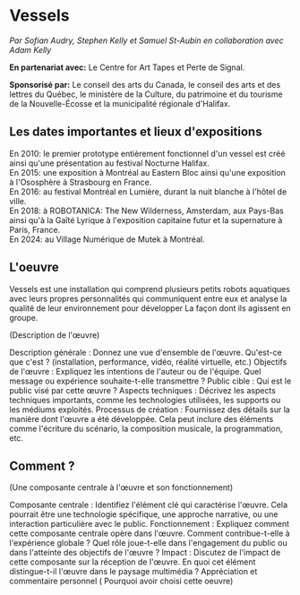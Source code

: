 # Vessels
*Par Sofian Audry, Stephen Kelly et Samuel St-Aubin en collaboration avec Adam Kelly*

**En partenariat avec:**
Le Centre for Art Tapes et Perte de Signal.

**Sponsorisé par:**
Le conseil des arts du Canada, le conseil des arts et des lettres du Québec, le ministère de la Culture, du patrimoine et du tourisme de la Nouvelle-Écosse et la municipalité régionale d'Halifax.

## Les dates importantes et lieux d'expositions

En 2010: le premier prototype entièrement fonctionnel d'un vessel est créé ainsi qu'une présentation au festival Nocturne Halifax. <br>
En 2015: une exposition à Montréal au Eastern Bloc ainsi qu'une exposition à l'Ososphère à Strasbourg en France. <br>
En 2016: au festival Montréal en Lumière, durant la nuit blanche à l'hôtel de ville. <br>
En 2018: à ROBOTANICA: The New Wilderness, Amsterdam, aux Pays-Bas ainsi qu'à la Gaîté Lyrique à l'exposition capitaine futur et la supernature à Paris, France. <br>
En 2024: au Village Numérique de Mutek à Montréal.

## L'oeuvre

Vessels est une installation qui comprend plusieurs petits robots aquatiques avec leurs propres personnalités qui communiquent entre eux et analyse la qualité de leur environnement pour développer La façon dont ils agissent en groupe.

(Description de l'œuvre)

Description générale : Donnez une vue d'ensemble de l'œuvre. Qu'est-ce que c'est ? (installation, performance, vidéo, réalité virtuelle, etc.)
Objectifs de l'œuvre : Expliquez les intentions de l'auteur ou de l'équipe. Quel message ou expérience souhaite-t-elle transmettre ?
Public cible : Qui est le public visé par cette œuvre ?
Aspects techniques : Décrivez les aspects techniques importants, comme les technologies utilisées, les supports ou les médiums exploités.
Processus de création : Fournissez des détails sur la manière dont l'œuvre a été développée. Cela peut inclure des éléments comme l'écriture du scénario, la composition musicale, la programmation, etc.

## Comment ?
(Une composante centrale à l'œuvre et son fonctionnement)

Composante centrale : Identifiez l'élément clé qui caractérise l'œuvre. Cela pourrait être une technologie spécifique, une approche narrative, ou une interaction particulière avec le public.
Fonctionnement : Expliquez comment cette composante centrale opère dans l'œuvre. Comment contribue-t-elle à l'expérience globale ? Quel rôle joue-t-elle dans l'engagement du public ou dans l'atteinte des objectifs de l'œuvre ?
Impact : Discutez de l'impact de cette composante sur la réception de l'œuvre. En quoi cet élément distingue-t-il l'œuvre dans le paysage multimédia ?
Appréciation et commentaire personnel
( Pourquoi avoir choisi cette oeuvre)
